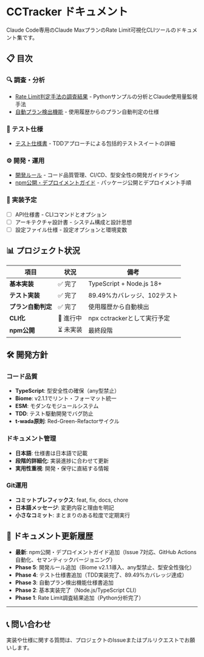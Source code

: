 # CCTracker ドキュメント

Claude Code専用のClaude MaxプランのRate Limit可視化CLIツールのドキュメント集です。

## 📋 目次

### 🔍 調査・分析
- [Rate Limit判定手法の調査結果](./RateLimit判定手法の調査結果.md) - Pythonサンプルの分析とClaude使用量監視手法
- [自動プラン検出機能](./自動プラン検出機能.md) - 使用履歴からのプラン自動判定の仕様

### 🧪 テスト仕様
- [テスト仕様書](./テスト仕様書.md) - TDDアプローチによる包括的テストスイートの詳細

### ⚙️ 開発・運用
- [開発ルール](./開発ルール.md) - コード品質管理、CI/CD、型安全性の開発ガイドライン
- [npm公開・デプロイメントガイド](./npm公開・デプロイメントガイド.md) - パッケージ公開とデプロイメント手順

### 🚀 実装予定
- [ ] API仕様書 - CLIコマンドとオプション
- [ ] アーキテクチャ設計書 - システム構成と設計思想  
- [ ] 設定ファイル仕様 - 設定オプションと環境変数

## 📊 プロジェクト状況

| 項目 | 状況 | 備考 |
|------|------|------|
| **基本実装** | ✅ 完了 | TypeScript + Node.js 18+ |
| **テスト実装** | ✅ 完了 | 89.49%カバレッジ、102テスト |
| **プラン自動判定** | ✅ 完了 | 使用履歴から自動検出 |
| **CLI化** | 🚧 進行中 | npx cctrackerとして実行予定 |
| **npm公開** | ⏳ 未実装 | 最終段階 |

## 🛠️ 開発方針

### コード品質
- **TypeScript**: 型安全性の確保（any型禁止）
- **Biome**: v2.1.1でリント・フォーマット統一
- **ESM**: モダンなモジュールシステム
- **TDD**: テスト駆動開発でバグ防止
- **t-wada原則**: Red-Green-Refactorサイクル

### ドキュメント管理
- **日本語**: 仕様書は日本語で記載
- **段階的詳細化**: 実装進捗に合わせて更新
- **実用性重視**: 開発・保守に直結する情報

### Git運用
- **コミットプレフィックス**: feat, fix, docs, chore
- **日本語メッセージ**: 変更内容と理由を明記
- **小さなコミット**: まとまりのある粒度で定期実行

## 📝 ドキュメント更新履歴

- **最新**: npm公開・デプロイメントガイド追加（Issue 7対応、GitHub Actions自動化、セマンティックバージョニング）
- **Phase 5**: 開発ルール追加（Biome v2.1.1導入、any型禁止、型安全性強化）
- **Phase 4**: テスト仕様書追加（TDD実装完了、89.49%カバレッジ達成）
- **Phase 3**: 自動プラン検出機能仕様書追加
- **Phase 2**: 基本実装完了（Node.js/TypeScript CLI）
- **Phase 1**: Rate Limit調査結果追加（Python分析完了）

---

## 📞 問い合わせ

実装や仕様に関する質問は、プロジェクトのIssueまたはプルリクエストでお願いします。